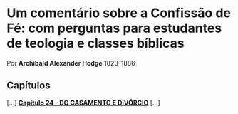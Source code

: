 # Um comentário sobre a Confissão de Fé: com perguntas para estudantes de teologia e classes bíblicas
Por **Archibald Alexander Hodge** 1823-1886

## Capítulos

[...]
[**Capítulo 24 - DO CASAMENTO E DIVÓRCIO**](capitulo24.md)
[...]